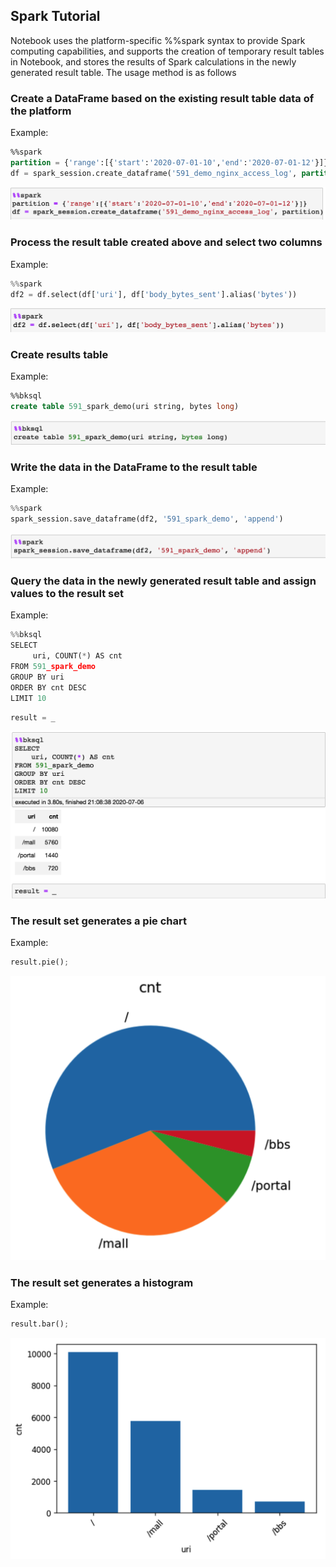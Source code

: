 ## Spark Tutorial

Notebook uses the platform-specific %%spark syntax to provide Spark computing capabilities, and supports the creation of temporary result tables in Notebook, and stores the results of Spark calculations in the newly generated result table. The usage method is as follows

### Create a DataFrame based on the existing result table data of the platform

Example:

```sql
%%spark
partition = {'range':[{'start':'2020-07-01-10','end':'2020-07-01-12'}]}
df = spark_session.create_dataframe('591_demo_nginx_access_log', partition)
```

![](../../../assets/datalab/notebook/spark/create_dataframe.png)



### Process the result table created above and select two columns

Example:

```python
%%spark
df2 = df.select(df['uri'], df['body_bytes_sent'].alias('bytes'))
```

![](../../../assets/datalab/notebook/spark/create_dataframe2.png)



### Create results table

Example:

```sql
%%bksql
create table 591_spark_demo(uri string, bytes long)
```

![](../../../assets/datalab/notebook/spark/create_table.png)



### Write the data in the DataFrame to the result table

Example:

```python
%%spark
spark_session.save_dataframe(df2, '591_spark_demo', 'append')
```

![](../../../assets/datalab/notebook/spark/save_dataframe.png)



### Query the data in the newly generated result table and assign values to the result set

Example:

```python
%%bksql
SELECT
     uri, COUNT(*) AS cnt
FROM 591_spark_demo
GROUP BY uri
ORDER BY cnt DESC
LIMIT 10
```

```python
result = _
```

![](../../../assets/datalab/notebook/spark/query.png)



### The result set generates a pie chart

Example:

```python
result.pie();
```

<img src="../../../assets/datalab/notebook/spark/pie.png" style="zoom: 50%;" />

### The result set generates a histogram

Example:

```python
result.bar();
```

<img src="../../../assets/datalab/notebook/spark/bar.png" style="zoom:50%;" />